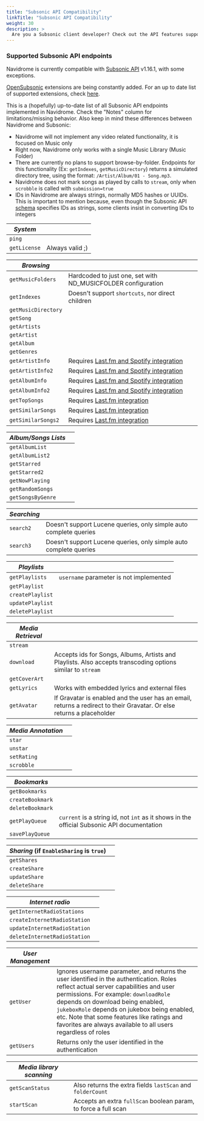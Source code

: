 ```yaml
---
title: "Subsonic API Compatibility"
linkTitle: "Subsonic API Compatibility"
weight: 30
description: >
  Are you a Subsonic client developer? Check out the API features supported by Navidrome
---
```


###  Supported Subsonic API endpoints

Navidrome is currently compatible with [Subsonic API](http://www.subsonic.org/pages/api.jsp) 
v1.16.1, with some exceptions.

[OpenSubsonic](https://opensubsonic.netlify.app/) extensions are being constantly added. For an up to date list of 
supported extensions, check [here](https://github.com/navidrome/navidrome/issues/2695).

This is a (hopefully) up-to-date list of all Subsonic API endpoints implemented in Navidrome. 
Check the "Notes" column for limitations/missing behavior. Also keep in mind these differences 
between Navidrome and Subsonic:
* Navidrome will not implement any video related functionality, it is focused on Music only
* Right now, Navidrome only works with a single Music Library (Music Folder)
* There are currently no plans to support browse-by-folder. Endpoints for this functionality (Ex: `getIndexes`, `getMusicDirectory`)
  returns a simulated directory tree, using the format: `/Artist/Album/01 - Song.mp3`.
* Navidrome does not mark songs as played by calls to `stream`, only when 
 `scrobble` is called with `submission=true`
* IDs in Navidrome are always strings, normally MD5 hashes or UUIDs. This is important to 
  mention because, even though the Subsonic API 
  [schema](http://www.subsonic.org/pages/inc/api/schema/subsonic-rest-api-1.16.1.xsd) 
  specifies IDs as strings, some clients insist in converting IDs to integers



| _System_     |                 |
|--------------|-----------------|
| `ping`       |                 |
| `getLicense` | Always valid ;) |    

| _Browsing_          |                                                                                |
|---------------------|--------------------------------------------------------------------------------|
| `getMusicFolders`   | Hardcoded to just one, set with ND_MUSICFOLDER configuration                   |
| `getIndexes`        | Doesn't support `shortcuts`, nor direct children                               |
| `getMusicDirectory` |                                                                                |
| `getSong`           |                                                                                |
| `getArtists`        |                                                                                |
| `getArtist`         |                                                                                |
| `getAlbum`          |                                                                                |
| `getGenres`         |                                                                                |
| `getArtistInfo`     | Requires [Last.fm and Spotify integration](/docs/usage/external-integrations/) |
| `getArtistInfo2`    | Requires [Last.fm and Spotify integration](/docs/usage/external-integrations/) |
| `getAlbumInfo`      | Requires [Last.fm and Spotify integration](/docs/usage/external-integrations/) |
| `getAlbumInfo2`     | Requires [Last.fm and Spotify integration](/docs/usage/external-integrations/) |
| `getTopSongs`       | Requires [Last.fm integration](/docs/usage/external-integrations/)             |
| `getSimilarSongs`   | Requires [Last.fm integration](/docs/usage/external-integrations/)             |
| `getSimilarSongs2`  | Requires [Last.fm integration](/docs/usage/external-integrations/)             |

| _Album/Songs Lists_ |     |
|---------------------|-----|
| `getAlbumList`      |     |
| `getAlbumList2`     |     |
| `getStarred`        |     |
| `getStarred2`       |     |
| `getNowPlaying`     |     |
| `getRandomSongs`    |     |
| `getSongsByGenre`   |     |

| _Searching_   |                                                                   |
|---------------|-------------------------------------------------------------------|
| `search2`     | Doesn't support Lucene queries, only simple auto complete queries |
| `search3`     | Doesn't support Lucene queries, only simple auto complete queries |

| _Playlists_              |                                         |
|--------------------------|-----------------------------------------|
| `getPlaylists`           | `username` parameter is not implemented |
| `getPlaylist`            |                                         |
| `createPlaylist`         |                                         |
| `updatePlaylist`         |                                         |
| `deletePlaylist`         |                                         |

| _Media Retrieval_      |                                                                                                                       |
|------------------------|-----------------------------------------------------------------------------------------------------------------------|
| `stream`               |                                                                                                                       |
| `download`             | Accepts ids for Songs, Albums, Artists and Playlists. Also accepts transcoding options similar to `stream`            |
| `getCoverArt`          |                                                                                                                       |
| `getLyrics`            | Works with embedded lyrics and external files                                                                        |
| `getAvatar`            | If Gravatar is enabled and the user has an email, returns a redirect to their Gravatar. Or else returns a placeholder |

| _Media Annotation_ |     |
|--------------------|-----|
| `star`             |     |
| `unstar`           |     |
| `setRating`        |     |
| `scrobble`         |     |

| _Bookmarks_            |                                                                                            |
|------------------------|--------------------------------------------------------------------------------------------|
| `getBookmarks`         |                                                                                            |
| `createBookmark`       |                                                                                            |
| `deleteBookmark`       |                                                                                            |
| `getPlayQueue`         | `current` is a string id, not `int` as it shows in the official Subsonic API documentation |
| `savePlayQueue`        |                                                                                            |

| _Sharing_ (if `EnableSharing` is `true`) |     |
|------------------------------------------|-----|
| `getShares`                              |     |
| `createShare`                            |     |
| `updateShare`                            |     |
| `deleteShare`                            |     |

| _Internet radio_             |     |
|------------------------------|-----|
| `getInternetRadioStations`   |     |
| `createInternetRadioStation` |     |
| `updateInternetRadioStation` |     |
| `deleteInternetRadioStation` |     |

| _User Management_        |                                                                                                          |
|--------------------------|----------------------------------------------------------------------------------------------------------|
| `getUser`                | Ignores username parameter, and returns the user identified in the authentication. Roles reflect actual server capabilities and user permissions. For example: `downloadRole` depends on download being enabled, `jukeboxRole` depends on jukebox being enabled, etc. Note that some features like ratings and favorites are always available to all users regardless of roles |
| `getUsers`               | Returns only the user identified in the authentication                                                   |

| _Media library scanning_ |                                                                 |
|--------------------------|-----------------------------------------------------------------|
| `getScanStatus`          | Also returns the extra fields `lastScan` and `folderCount`      |
| `startScan`              | Accepts an extra `fullScan` boolean param, to force a full scan |

